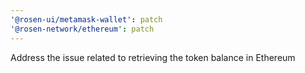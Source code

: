 ```yaml
---
'@rosen-ui/metamask-wallet': patch
'@rosen-network/ethereum': patch
---
```


Address the issue related to retrieving the token balance in Ethereum
